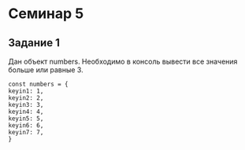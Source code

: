 # Семинар 5

## Задание 1
Дан объект numbers. Необходимо в консоль вывести все значения больше или равные 3.

```
const numbers = {
keyin1: 1,
keyin2: 2,
keyin3: 3,
keyin4: 4,
keyin5: 5,
keyin6: 6,
keyin7: 7,
}
```